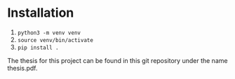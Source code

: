 # Installation
1. `python3 -m venv venv`
2. `source venv/bin/activate`
3. `pip install .`

The thesis for this project can be found in this git repository under the name thesis.pdf.
